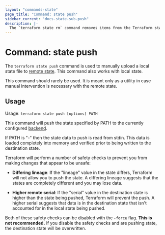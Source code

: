 ```yaml
---
layout: "commands-state"
page_title: "Command: state push"
sidebar_current: "docs-state-sub-push"
description: |-
  The `terraform state rm` command removes items from the Terraform state.
---
```


# Command: state push

The `terraform state push` command is used to manually upload a local
state file to [remote state](docs/state/remote.html). This command also
works with local state.

This command should rarely be used. It is meant only as a utility in case
manual intervention is necessary with the remote state.

## Usage

Usage: `terraform state push [options] PATH`

This command will push the state specified by PATH to the currently
configured [backend](docs/backends).

If PATH is "-" then the state data to push is read from stdin. This data
is loaded completely into memory and verified prior to being written to
the destination state.

Terraform will perform a number of safety checks to prevent you from
making changes that appear to be unsafe:

  * **Differing lineage**: If the "lineage" value in the state differs,
    Terraform will not allow you to push the state. A differing lineage
    suggests that the states are completely different and you may lose
    data.

  * **Higher remote serial**: If the "serial" value in the destination state
    is higher than the state being pushed, Terraform will prevent the push.
    A higher serial suggests that data is in the destination state that isn't
    accounted for in the local state being pushed.

Both of these safety checks can be disabled with the `-force` flag.
**This is not recommended.** If you disable the safety checks and are
pushing state, the destination state will be overwritten.
